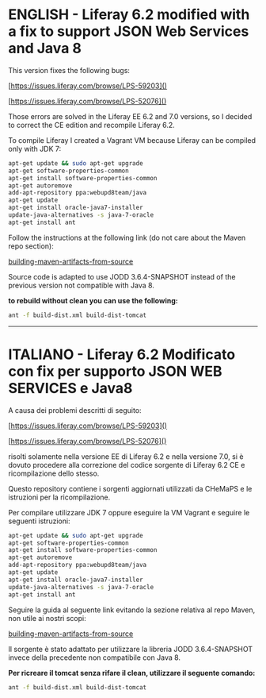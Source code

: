 # ENGLISH - Liferay 6.2 modified with a fix to support JSON Web Services and Java 8

This version fixes the following bugs:

[https://issues.liferay.com/browse/LPS-59203]()

[https://issues.liferay.com/browse/LPS-52076]()

Those errors are solved in the Liferay EE 6.2 and 7.0 versions, so I decided to correct the CE edition and recompile Liferay 6.2.

To compile Liferay I created a Vagrant VM because Liferay can be compiled only with JDK 7:


```sh
apt-get update && sudo apt-get upgrade
apt-get software-properties-common
apt-get install software-properties-common
apt-get autoremove
add-apt-repository ppa:webupd8team/java
apt-get update
apt-get install oracle-java7-installer
update-java-alternatives -s java-7-oracle
apt-get install ant
```

Follow the instructions at the following link (do not care about the Maven repo section):

[building-maven-artifacts-from-source](https://dev.liferay.com/develop/tutorials/-/knowledge_base/6-2/building-maven-artifacts-from-source)

Source code is adapted to use JODD 3.6.4-SNAPSHOT instead of the previous version not compatible with Java 8.

**to rebuild without clean you can use the following:**

```sh
ant -f build-dist.xml build-dist-tomcat
```

-----

# ITALIANO - Liferay 6.2 Modificato con fix per supporto JSON WEB SERVICES e Java8

A causa dei problemi descritti di seguito:

[https://issues.liferay.com/browse/LPS-59203]()

[https://issues.liferay.com/browse/LPS-52076]()

risolti solamente nella versione EE di Liferay 6.2 e nella versione 7.0, si è dovuto procedere alla correzione del codice sorgente di Liferay 6.2 CE e ricompilazione dello stesso. 

Questo repository contiene i sorgenti aggiornati utilizzati da CHeMaPS e le istruzioni per la ricompilazione.

Per compilare utilizzare JDK 7 oppure eseguire la VM Vagrant e seguire le seguenti istruzioni:

```sh
apt-get update && sudo apt-get upgrade
apt-get software-properties-common
apt-get install software-properties-common
apt-get autoremove
add-apt-repository ppa:webupd8team/java
apt-get update
apt-get install oracle-java7-installer
update-java-alternatives -s java-7-oracle
apt-get install ant
```

Seguire la guida al seguente link evitando la sezione relativa al repo Maven, non utile ai nostri scopi:

[building-maven-artifacts-from-source](https://dev.liferay.com/develop/tutorials/-/knowledge_base/6-2/building-maven-artifacts-from-source)

Il sorgente è stato adattato per utilizzare la libreria JODD 3.6.4-SNAPSHOT invece della precedente non compatibile con Java 8.

**Per ricreare il tomcat senza rifare il clean, utilizzare il seguente comando:** 

```sh
ant -f build-dist.xml build-dist-tomcat
```
